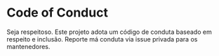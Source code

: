 # Code of Conduct

Seja respeitoso. Este projeto adota um código de conduta baseado em respeito e inclusão. Reporte má conduta via issue privada para os mantenedores.
